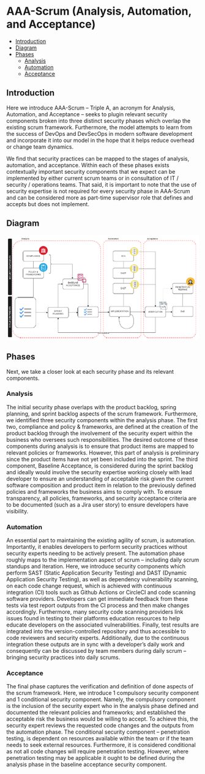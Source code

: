 # AAA-Scrum (Analysis, Automation, and Acceptance)

* [Introduction](#introduction)
* [Diagram](#diagram)  
* [Phases](#phases)  
  * [Analysis](#analysis)
  * [Automation](#automation)
  * [Acceptance](#acceptance)


## Introduction
Here we introduce AAA-Scrum – Triple A, an acronym for Analysis, Automation, and Acceptance – seeks to plugin relevant security components broken into three distinct security phases which overlap the existing scrum framework. Furthermore, the model attempts to learn from the success of DevOps and DevSecOps in modern software development and incorporate it into our model in the hope that it helps reduce overhead or change team dynamics.

We find that security practices can be mapped to the stages of analysis, automation, and acceptance. Within each of these phases exists contextually important security components that we expect can be implemented by either current scrum teams or in consultation of IT / security / operations teams. That said, it is important to note that the use of security expertise is not required for every security phase in AAA-Scrum and can be considered more as part-time supervisor role that defines and accepts but does not implement.

## Diagram 
![image](https://raw.githubusercontent.com/bcdunbar/aaa-scrum/main/aaa-scrum.png)


## Phases

Next, we take a closer look at each security phase and its relevant components.

### Analysis 
The initial security phase overlaps with the product backlog, spring planning, and sprint backlog aspects of the scrum framework. Furthermore, we identified three security components within the analysis phase. The first two, compliance and policy & frameworks, are defined at the creation of the product backlog through the involvement of the security expert within the business who oversees such responsibilities. The desired outcome of these components during analysis is to ensure that product items are mapped to relevant policies or frameworks. However, this part of analysis is preliminary since the product items have not yet been included into the sprint. The third component, Baseline Acceptance, is considered during the sprint backlog and ideally would involve the security expertise working closely with lead developer to ensure an understanding of acceptable risk given the current software composition and product item in relation to the previously defined policies and frameworks the business aims to comply with. To ensure transparency, all policies, frameworks, and security acceptance criteria are to be documented (such as a Jira user story) to ensure developers have visibility.

### Automation
An essential part to maintaining the existing agility of scrum, is automation. Importantly, it enables developers to perform security practices without security experts needing to be actively present. The automation phase roughly maps to the implementation aspect of scrum – including daily scrum standups and iteration. Here, we introduce security components which perform SAST (Static Application Security Testing) and DAST (Dynamic Application Security Testing), as well as dependency vulnerability scanning, on each code change request, which is achieved with continuous integration (CI) tools such as Github Actions or CircleCI and code scanning software providers. Developers can get immediate feedback from these tests via test report outputs from the CI process and then make changes accordingly. Furthermore, many security code scanning providers link issues found in testing to their platforms education resources to help educate developers on the associated vulnerabilities. Finally, test results are integrated into the version-controlled repository and thus accessible to code reviewers and security experts. Additionally, due to the continuous integration these outputs are in sync with a developer’s daily work and consequently can be discussed by team members during daily scrum – bringing security practices into daily scrums.

### Acceptance
The final phase captures the verification and definition of done aspects of the scrum framework. Here, we introduce 1 compulsory security component and 1 conditional security component. Namely, the compulsory component is the inclusion of the security expert who in the analysis phase defined and documented the relevant policies and frameworks; and established the acceptable risk the business would be willing to accept. To achieve this, the security expert reviews the requested code changes and the outputs from the automation phase. The conditional security component – penetration testing, is dependent on resources available within the team or if the team needs to seek external resources. Furthermore, it is considered conditional as not all code changes will require penetration testing. However, where penetration testing may be applicable it ought to be defined during the analysis phase in the baseline acceptance security component.
